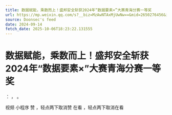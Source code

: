 ```yaml
---
title: 数据赋能，乘数而上！盛邦安全斩获2024年“数据要素×”大赛青海分赛一等奖
url: https://mp.weixin.qq.com/s?__biz=MzAwNTAxMjUwNw==&mid=2650276456&idx=2&sn=547ee1053fefa77c952b94903b277585
source: Doonsec's feed
date: 2024-09-14
fetch_date: 2025-10-06T18:23:22.131555
---
```


# 数据赋能，乘数而上！盛邦安全斩获2024年“数据要素×”大赛青海分赛一等奖

：
，
。

视频
小程序
赞
，轻点两下取消赞
在看
，轻点两下取消在看